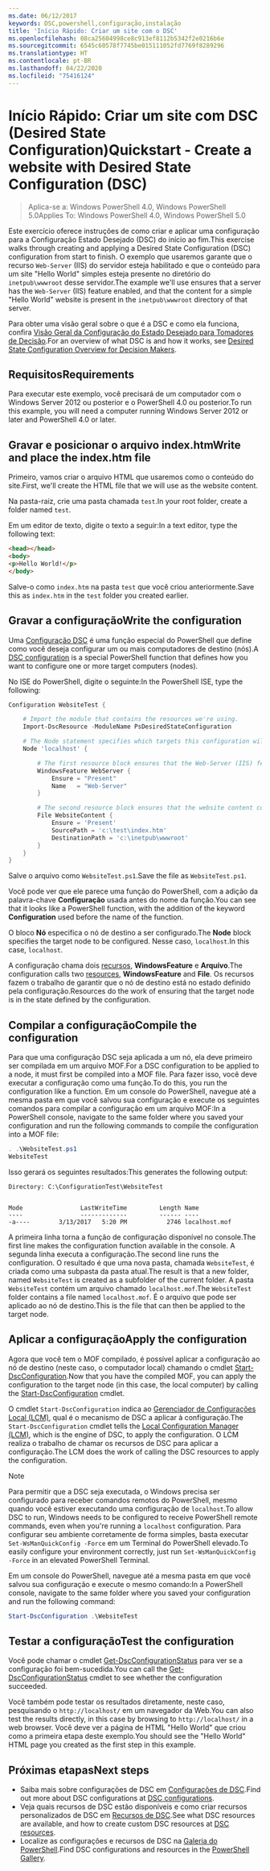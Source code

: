 ```yaml
---
ms.date: 06/12/2017
keywords: DSC,powershell,configuração,instalação
title: 'Início Rápido: Criar um site com o DSC'
ms.openlocfilehash: 08ca25604998ce8c913ef8112b5342f2e0216b6e
ms.sourcegitcommit: 6545c60578f7745be015111052fd7769f8289296
ms.translationtype: HT
ms.contentlocale: pt-BR
ms.lasthandoff: 04/22/2020
ms.locfileid: "75416124"
---
```

# <a name="quickstart---create-a-website-with-desired-state-configuration-dsc"></a><span data-ttu-id="b26e5-103">Início Rápido: Criar um site com DSC (Desired State Configuration)</span><span class="sxs-lookup"><span data-stu-id="b26e5-103">Quickstart - Create a website with Desired State Configuration (DSC)</span></span>

> <span data-ttu-id="b26e5-104">Aplica-se a: Windows PowerShell 4.0, Windows PowerShell 5.0</span><span class="sxs-lookup"><span data-stu-id="b26e5-104">Applies To: Windows PowerShell 4.0, Windows PowerShell 5.0</span></span>

<span data-ttu-id="b26e5-105">Este exercício oferece instruções de como criar e aplicar uma configuração para a Configuração Estado Desejado (DSC) do início ao fim.</span><span class="sxs-lookup"><span data-stu-id="b26e5-105">This exercise walks through creating and applying a Desired State Configuration (DSC) configuration from start to finish.</span></span>
<span data-ttu-id="b26e5-106">O exemplo que usaremos garante que o recurso `Web-Server` (IIS) do servidor esteja habilitado e que o conteúdo para um site "Hello World" simples esteja presente no diretório do `inetpub\wwwroot` desse servidor.</span><span class="sxs-lookup"><span data-stu-id="b26e5-106">The example we'll use ensures that a server has the `Web-Server` (IIS) feature enabled, and that the content for a simple "Hello World" website is present in the `inetpub\wwwroot` directory of that server.</span></span>

<span data-ttu-id="b26e5-107">Para obter uma visão geral sobre o que é a DSC e como ela funciona, confira [Visão Geral da Configuração do Estado Desejado para Tomadores de Decisão](../overview/decisionMaker.md).</span><span class="sxs-lookup"><span data-stu-id="b26e5-107">For an overview of what DSC is and how it works, see [Desired State Configuration Overview for Decision Makers](../overview/decisionMaker.md).</span></span>

## <a name="requirements"></a><span data-ttu-id="b26e5-108">Requisitos</span><span class="sxs-lookup"><span data-stu-id="b26e5-108">Requirements</span></span>

<span data-ttu-id="b26e5-109">Para executar este exemplo, você precisará de um computador com o Windows Server 2012 ou posterior e o PowerShell 4.0 ou posterior.</span><span class="sxs-lookup"><span data-stu-id="b26e5-109">To run this example, you will need a computer running Windows Server 2012 or later and PowerShell 4.0 or later.</span></span>

## <a name="write-and-place-the-indexhtm-file"></a><span data-ttu-id="b26e5-110">Gravar e posicionar o arquivo index.htm</span><span class="sxs-lookup"><span data-stu-id="b26e5-110">Write and place the index.htm file</span></span>

<span data-ttu-id="b26e5-111">Primeiro, vamos criar o arquivo HTML que usaremos como o conteúdo do site.</span><span class="sxs-lookup"><span data-stu-id="b26e5-111">First, we'll create the HTML file that we will use as the website content.</span></span>

<span data-ttu-id="b26e5-112">Na pasta-raiz, crie uma pasta chamada `test`.</span><span class="sxs-lookup"><span data-stu-id="b26e5-112">In your root folder, create a folder named `test`.</span></span>

<span data-ttu-id="b26e5-113">Em um editor de texto, digite o texto a seguir:</span><span class="sxs-lookup"><span data-stu-id="b26e5-113">In a text editor, type the following text:</span></span>

```html
<head></head>
<body>
<p>Hello World!</p>
</body>
```

<span data-ttu-id="b26e5-114">Salve-o como `index.htm` na pasta `test` que você criou anteriormente.</span><span class="sxs-lookup"><span data-stu-id="b26e5-114">Save this as `index.htm` in the `test` folder you created earlier.</span></span>

## <a name="write-the-configuration"></a><span data-ttu-id="b26e5-115">Gravar a configuração</span><span class="sxs-lookup"><span data-stu-id="b26e5-115">Write the configuration</span></span>

<span data-ttu-id="b26e5-116">Uma [Configuração DSC](../configurations/configurations.md) é uma função especial do PowerShell que define como você deseja configurar um ou mais computadores de destino (nós).</span><span class="sxs-lookup"><span data-stu-id="b26e5-116">A [DSC configuration](../configurations/configurations.md) is a special PowerShell function that defines how you want to configure one or more target computers (nodes).</span></span>

<span data-ttu-id="b26e5-117">No ISE do PowerShell, digite o seguinte:</span><span class="sxs-lookup"><span data-stu-id="b26e5-117">In the PowerShell ISE, type the following:</span></span>

```powershell
Configuration WebsiteTest {

    # Import the module that contains the resources we're using.
    Import-DscResource -ModuleName PsDesiredStateConfiguration

    # The Node statement specifies which targets this configuration will be applied to.
    Node 'localhost' {

        # The first resource block ensures that the Web-Server (IIS) feature is enabled.
        WindowsFeature WebServer {
            Ensure = "Present"
            Name   = "Web-Server"
        }

        # The second resource block ensures that the website content copied to the website root folder.
        File WebsiteContent {
            Ensure = 'Present'
            SourcePath = 'c:\test\index.htm'
            DestinationPath = 'c:\inetpub\wwwroot'
        }
    }
}
```

<span data-ttu-id="b26e5-118">Salve o arquivo como `WebsiteTest.ps1`.</span><span class="sxs-lookup"><span data-stu-id="b26e5-118">Save the file as `WebsiteTest.ps1`.</span></span>

<span data-ttu-id="b26e5-119">Você pode ver que ele parece uma função do PowerShell, com a adição da palavra-chave **Configuração** usada antes do nome da função.</span><span class="sxs-lookup"><span data-stu-id="b26e5-119">You can see that it looks like a PowerShell function, with the addition of the keyword **Configuration** used before the name of the function.</span></span>

<span data-ttu-id="b26e5-120">O bloco **Nó** especifica o nó de destino a ser configurado.</span><span class="sxs-lookup"><span data-stu-id="b26e5-120">The **Node** block specifies the target node to be configured.</span></span> <span data-ttu-id="b26e5-121">Nesse caso, `localhost`.</span><span class="sxs-lookup"><span data-stu-id="b26e5-121">In this case, `localhost`.</span></span>

<span data-ttu-id="b26e5-122">A configuração chama dois [recursos](../resources/resources.md), **WindowsFeature** e **Arquivo**.</span><span class="sxs-lookup"><span data-stu-id="b26e5-122">The configuration calls two [resources](../resources/resources.md), **WindowsFeature** and **File**.</span></span>
<span data-ttu-id="b26e5-123">Os recursos fazem o trabalho de garantir que o nó de destino está no estado definido pela configuração.</span><span class="sxs-lookup"><span data-stu-id="b26e5-123">Resources do the work of ensuring that the target node is in the state defined by the configuration.</span></span>

## <a name="compile-the-configuration"></a><span data-ttu-id="b26e5-124">Compilar a configuração</span><span class="sxs-lookup"><span data-stu-id="b26e5-124">Compile the configuration</span></span>

<span data-ttu-id="b26e5-125">Para que uma configuração DSC seja aplicada a um nó, ela deve primeiro ser compilada em um arquivo MOF.</span><span class="sxs-lookup"><span data-stu-id="b26e5-125">For a DSC configuration to be applied to a node, it must first be compiled into a MOF file.</span></span>
<span data-ttu-id="b26e5-126">Para fazer isso, você deve executar a configuração como uma função.</span><span class="sxs-lookup"><span data-stu-id="b26e5-126">To do this, you run the configuration like a function.</span></span>
<span data-ttu-id="b26e5-127">Em um console do PowerShell, navegue até a mesma pasta em que você salvou sua configuração e execute os seguintes comandos para compilar a configuração em um arquivo MOF:</span><span class="sxs-lookup"><span data-stu-id="b26e5-127">In a PowerShell console, navigate to the same folder where you saved your configuration and run the following commands to compile the configuration into a MOF file:</span></span>

```powershell
. .\WebsiteTest.ps1
WebsiteTest
```

<span data-ttu-id="b26e5-128">Isso gerará os seguintes resultados:</span><span class="sxs-lookup"><span data-stu-id="b26e5-128">This generates the following output:</span></span>

```
Directory: C:\ConfigurationTest\WebsiteTest


Mode                LastWriteTime         Length Name
----                -------------         ------ ----
-a----        3/13/2017   5:20 PM           2746 localhost.mof
```

<span data-ttu-id="b26e5-129">A primeira linha torna a função de configuração disponível no console.</span><span class="sxs-lookup"><span data-stu-id="b26e5-129">The first line makes the configuration function available in the console.</span></span>
<span data-ttu-id="b26e5-130">A segunda linha executa a configuração.</span><span class="sxs-lookup"><span data-stu-id="b26e5-130">The second line runs the configuration.</span></span>
<span data-ttu-id="b26e5-131">O resultado é que uma nova pasta, chamada `WebsiteTest`, é criada como uma subpasta da pasta atual.</span><span class="sxs-lookup"><span data-stu-id="b26e5-131">The result is that a new folder, named `WebsiteTest` is created as a subfolder of the current folder.</span></span>
<span data-ttu-id="b26e5-132">A pasta `WebsiteTest` contém um arquivo chamado `localhost.mof`.</span><span class="sxs-lookup"><span data-stu-id="b26e5-132">The `WebsiteTest` folder contains a file named `localhost.mof`.</span></span>
<span data-ttu-id="b26e5-133">É o arquivo que pode ser aplicado ao nó de destino.</span><span class="sxs-lookup"><span data-stu-id="b26e5-133">This is the file that can then be applied to the target node.</span></span>

## <a name="apply-the-configuration"></a><span data-ttu-id="b26e5-134">Aplicar a configuração</span><span class="sxs-lookup"><span data-stu-id="b26e5-134">Apply the configuration</span></span>

<span data-ttu-id="b26e5-135">Agora que você tem o MOF compilado, é possível aplicar a configuração ao nó de destino (neste caso, o computador local) chamando o cmdlet [Start-DscConfiguration](/powershell/module/psdesiredstateconfiguration/start-dscconfiguration).</span><span class="sxs-lookup"><span data-stu-id="b26e5-135">Now that you have the compiled MOF, you can apply the configuration to the target node (in this case, the local computer) by calling the [Start-DscConfiguration](/powershell/module/psdesiredstateconfiguration/start-dscconfiguration) cmdlet.</span></span>

<span data-ttu-id="b26e5-136">O cmdlet `Start-DscConfiguration` indica ao [Gerenciador de Configurações Local (LCM)](../managing-nodes/metaConfig.md), qual é o mecanismo de DSC a aplicar à configuração.</span><span class="sxs-lookup"><span data-stu-id="b26e5-136">The `Start-DscConfiguration` cmdlet tells the [Local Configuration Manager (LCM)](../managing-nodes/metaConfig.md), which is the engine of DSC, to apply the configuration.</span></span>
<span data-ttu-id="b26e5-137">O LCM realiza o trabalho de chamar os recursos de DSC para aplicar a configuração.</span><span class="sxs-lookup"><span data-stu-id="b26e5-137">The LCM does the work of calling the DSC resources to apply the configuration.</span></span>

> [!NOTE]
> <span data-ttu-id="b26e5-138">Para permitir que a DSC seja executada, o Windows precisa ser configurado para receber comandos remotos do PowerShell, mesmo quando você estiver executando uma configuração de `localhost`.</span><span class="sxs-lookup"><span data-stu-id="b26e5-138">To allow DSC to run, Windows needs to be configured to receive PowerShell remote commands, even when you're running a `localhost` configuration.</span></span> <span data-ttu-id="b26e5-139">Para configurar seu ambiente corretamente de forma simples, basta executar `Set-WsManQuickConfig -Force` em um Terminal do PowerShell elevado.</span><span class="sxs-lookup"><span data-stu-id="b26e5-139">To easily configure your environment correctly, just run `Set-WsManQuickConfig -Force` in an elevated PowerShell Terminal.</span></span>

<span data-ttu-id="b26e5-140">Em um console do PowerShell, navegue até a mesma pasta em que você salvou sua configuração e execute o mesmo comando:</span><span class="sxs-lookup"><span data-stu-id="b26e5-140">In a PowerShell console, navigate to the same folder where you saved your configuration and run the following command:</span></span>

```powershell
Start-DscConfiguration .\WebsiteTest
```

## <a name="test-the-configuration"></a><span data-ttu-id="b26e5-141">Testar a configuração</span><span class="sxs-lookup"><span data-stu-id="b26e5-141">Test the configuration</span></span>

<span data-ttu-id="b26e5-142">Você pode chamar o cmdlet [Get-DscConfigurationStatus](/powershell/module/psdesiredstateconfiguration/get-dscconfigurationstatus) para ver se a configuração foi bem-sucedida.</span><span class="sxs-lookup"><span data-stu-id="b26e5-142">You can call the [Get-DscConfigurationStatus](/powershell/module/psdesiredstateconfiguration/get-dscconfigurationstatus) cmdlet to see whether the configuration succeeded.</span></span>

<span data-ttu-id="b26e5-143">Você também pode testar os resultados diretamente, neste caso, pesquisando o `http://localhost/` em um navegador da Web.</span><span class="sxs-lookup"><span data-stu-id="b26e5-143">You can also test the results directly, in this case by browsing to `http://localhost/` in a web browser.</span></span>
<span data-ttu-id="b26e5-144">Você deve ver a página de HTML "Hello World" que criou como a primeira etapa deste exemplo.</span><span class="sxs-lookup"><span data-stu-id="b26e5-144">You should see the "Hello World" HTML page you created as the first step in this example.</span></span>

## <a name="next-steps"></a><span data-ttu-id="b26e5-145">Próximas etapas</span><span class="sxs-lookup"><span data-stu-id="b26e5-145">Next steps</span></span>

- <span data-ttu-id="b26e5-146">Saiba mais sobre configurações de DSC em [Configurações de DSC](../configurations/configurations.md).</span><span class="sxs-lookup"><span data-stu-id="b26e5-146">Find out more about DSC configurations at [DSC configurations](../configurations/configurations.md).</span></span>
- <span data-ttu-id="b26e5-147">Veja quais recursos de DSC estão disponíveis e como criar recursos personalizados de DSC em [Recursos de DSC](../resources/resources.md).</span><span class="sxs-lookup"><span data-stu-id="b26e5-147">See what DSC resources are available, and how to create custom DSC resources at [DSC resources](../resources/resources.md).</span></span>
- <span data-ttu-id="b26e5-148">Localize as configurações e recursos de DSC na [Galeria do PowerShell](https://www.powershellgallery.com/).</span><span class="sxs-lookup"><span data-stu-id="b26e5-148">Find DSC configurations and resources in the [PowerShell Gallery](https://www.powershellgallery.com/).</span></span>
